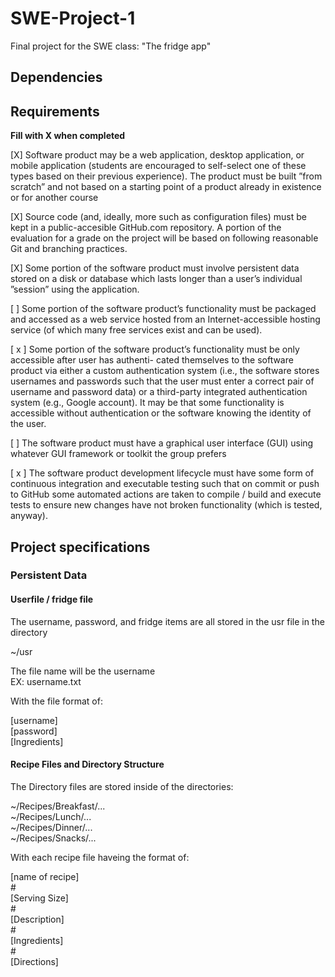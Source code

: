 # SWE-Project-1
Final project for the SWE class: "The fridge app"


## Dependencies 

## Requirements

**Fill with X when completed**

[X] Software product may be a web application, desktop application, or mobile application (students are encouraged to self-select one of these types based on their previous experience). The product must be built ”from scratch” and not based on a starting point of a product already in existence or for another course

[X] Source code (and, ideally, more such as configuration files) must be kept in a public-accesible GitHub.com repository. A portion of the evaluation for a grade on the project will be based on following reasonable Git and branching practices.

[X]  Some portion of the software product must involve persistent data stored on a disk or database which lasts longer than a user’s individual ”session” using the application.

[  ]  Some portion of the software product’s functionality must be packaged and accessed as a web service hosted from an Internet-accessible hosting service (of which many free services exist and can be used).

[ x ]  Some portion of the software product’s functionality must be only accessible after user has authenti- cated themselves to the software product via either a custom authentication system (i.e., the software stores usernames and passwords such that the user must enter a correct pair of username and password  data) or a third-party integrated authentication system (e.g., Google account). It may be that some functionality is accessible without authentication or the software knowing the identity of the user.

[ ] The software product must have a graphical user interface (GUI) using whatever GUI framework or toolkit the group prefers

[ x ] The software product development lifecycle must have some form of continuous integration and executable testing such that on commit or push to GitHub some automated actions are taken to compile / build and execute tests to ensure new changes have not broken functionality (which is tested, anyway).

## Project specifications

### Persistent Data

#### Userfile / fridge file

<p>The username, password, and fridge items are all stored in the usr file in the directory</p>

<p>
~/usr
</p>

<p>
The file name will be the username<br>
EX: username.txt
</p>

With the file format of:

<p>
[username]<br>
[password]<br>
[Ingredients]<br>
</p>

#### Recipe Files and Directory Structure

<p>
The Directory files are stored inside of the directories:
</p>

<p>
~/Recipes/Breakfast/...<br>
~/Recipes/Lunch/...<br>
~/Recipes/Dinner/...<br>
~/Recipes/Snacks/...<br>
</p>
<p>With each recipe file haveing the format of:</p>
<p>
[name of recipe]<br>
#<br>
[Serving Size]<br>
#<br>
[Description]<br>
#<br>
[Ingredients]<br>
#<br>
[Directions]<br>
</p>

